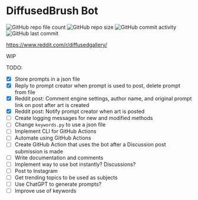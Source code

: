 # DiffusedBrush Bot

![GitHub repo file count](https://img.shields.io/github/directory-file-count/anthonytoyco/diffusedbrush-bot)
![GitHub repo size](https://img.shields.io/github/repo-size/anthonytoyco/diffusedbrush-bot)
![GitHub commit activity](https://img.shields.io/github/commit-activity/w/anthonytoyco/diffusedbrush-bot)
![GitHub last commit](https://img.shields.io/github/last-commit/anthonytoyco/diffusedbrush-bot)

https://www.reddit.com/r/diffusedgallery/

WIP

TODO:

- [x] Store prompts in a json file
- [x] Reply to prompt creator when prompt is used to post, delete prompt from file
- [x] Reddit post: Comment engine settings, author name, and original prompt link on post after art is created
- [x] Reddit post: Notify prompt creator when art is posted
- [ ] Create logging messages for new and modified methods
- [ ] Change `keywords.py` to use a json file
- [ ] Implement CLI for GitHub Actions
- [ ] Automate using GitHub Actions
- [ ] Create GitHub Action that uses the bot after a Discussion post submission is made
- [ ] Write documentation and comments
- [ ] Implement way to use bot instantly? Discussions?
- [ ] Post to Instagram
- [ ] Get trending topics to be used as subjects
- [ ] Use ChatGPT to generate prompts?
- [ ] Improve use of keywords
